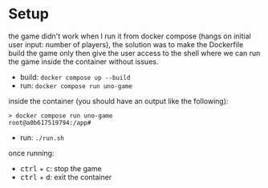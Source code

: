 # Setup

the game didn't work when I run it from docker compose (hangs on initial user input: number of players), the solution was to make the Dockerfile build the game only then give the user access to the shell where we can run the game inside the container without issues.

* build: `docker compose up --build`
* run: `docker compose run uno-game`

inside the container (you should have an output like the following):

```
> docker compose run uno-game
root@a0b617519794:/app# 
```

* run: `./run.sh`

once running:
* <kbd>ctrl</kbd> + <kbd>c</kbd>: stop the game
* <kbd>ctrl</kbd> + <kbd>d</kbd>: exit the container
